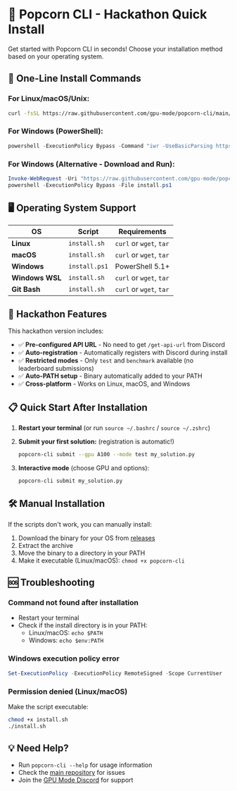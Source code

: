 # 🍿 Popcorn CLI - Hackathon Quick Install

Get started with Popcorn CLI in seconds! Choose your installation method based on your operating system.

## 🚀 One-Line Install Commands

### For Linux/macOS/Unix:
```bash
curl -fsSL https://raw.githubusercontent.com/gpu-mode/popcorn-cli/main/install.sh | bash
```

### For Windows (PowerShell):
```powershell
powershell -ExecutionPolicy Bypass -Command "iwr -UseBasicParsing https://raw.githubusercontent.com/gpu-mode/popcorn-cli/main/install.ps1 | iex"
```

### For Windows (Alternative - Download and Run):
```powershell
Invoke-WebRequest -Uri "https://raw.githubusercontent.com/gpu-mode/popcorn-cli/main/install.ps1" -OutFile "install.ps1"
powershell -ExecutionPolicy Bypass -File install.ps1
```

## 🖥️ Operating System Support

| OS | Script | Requirements |
|---|---|---|
| **Linux** | `install.sh` | `curl` or `wget`, `tar` |
| **macOS** | `install.sh` | `curl` or `wget`, `tar` |
| **Windows** | `install.ps1` | PowerShell 5.1+ |
| **Windows WSL** | `install.sh` | `curl` or `wget`, `tar` |
| **Git Bash** | `install.sh` | `curl` or `wget`, `tar` |

## 🎯 Hackathon Features

This hackathon version includes:

- ✅ **Pre-configured API URL** - No need to get `/get-api-url` from Discord
- ✅ **Auto-registration** - Automatically registers with Discord during install
- ✅ **Restricted modes** - Only `test` and `benchmark` available (no leaderboard submissions)
- ✅ **Auto-PATH setup** - Binary automatically added to your PATH
- ✅ **Cross-platform** - Works on Linux, macOS, and Windows

## 📋 Quick Start After Installation

1. **Restart your terminal** (or run `source ~/.bashrc` / `source ~/.zshrc`)

2. **Submit your first solution:** (registration is automatic!)
   ```bash
   popcorn-cli submit --gpu A100 --mode test my_solution.py
   ```

4. **Interactive mode** (choose GPU and options):
   ```bash
   popcorn-cli submit my_solution.py
   ```

## 🛠️ Manual Installation

If the scripts don't work, you can manually install:

1. Download the binary for your OS from [releases](https://github.com/gpu-mode/popcorn-cli/releases/tag/v1.1.6)
2. Extract the archive
3. Move the binary to a directory in your PATH
4. Make it executable (Linux/macOS): `chmod +x popcorn-cli`

## 🆘 Troubleshooting

### Command not found after installation
- Restart your terminal
- Check if the install directory is in your PATH:
  - Linux/macOS: `echo $PATH`
  - Windows: `echo $env:PATH`

### Windows execution policy error
```powershell
Set-ExecutionPolicy -ExecutionPolicy RemoteSigned -Scope CurrentUser
```

### Permission denied (Linux/macOS)
Make the script executable:
```bash
chmod +x install.sh
./install.sh
```

## 💡 Need Help?

- Run `popcorn-cli --help` for usage information
- Check the [main repository](https://github.com/gpu-mode/popcorn-cli) for issues
- Join the [GPU Mode Discord](https://discord.gg/gpumode) for support 